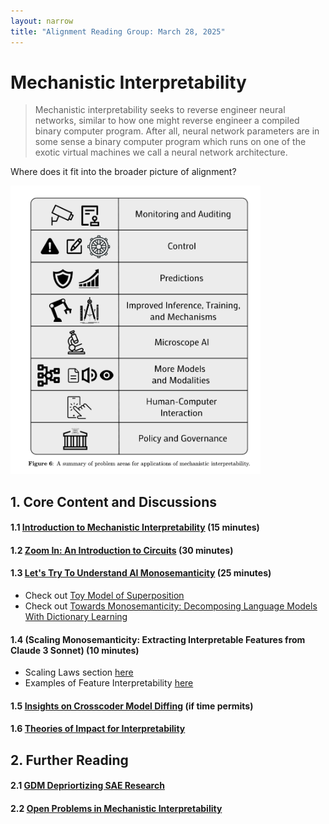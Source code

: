 ```yaml
---
layout: narrow
title: "Alignment Reading Group: March 28, 2025"
---
```

# Mechanistic Interpretability

> Mechanistic interpretability seeks to reverse engineer neural networks, similar to how one might reverse engineer a compiled binary computer program. After all, neural network parameters are in some sense a binary computer program which runs on one of the exotic virtual machines we call a neural network architecture.

Where does it fit into the broader picture of alignment?

<img src="/alignment/applications.png" alt="applications of mech interp" width="400" class="center"/>

## 1. Core Content and Discussions

#### 1.1 [Introduction to Mechanistic Interpretability](https://aisafetyfundamentals.com/blog/introduction-to-mechanistic-interpretability/) (15 minutes)

#### 1.2 [Zoom In: An Introduction to Circuits](https://distill.pub/2020/circuits/zoom-in/) (30 minutes)

#### 1.3 [Let's Try To Understand AI Monosemanticity](https://www.astralcodexten.com/p/god-help-us-lets-try-to-understand) (25 minutes)
* Check out [Toy Model of Superposition](https://transformer-circuits.pub/2022/toy_model/index.html)
* Check out [Towards Monosemanticity: Decomposing Language Models With Dictionary Learning](https://transformer-circuits.pub/2023/monosemantic-features/index.html) 

#### 1.4 (Scaling Monosemanticity: Extracting Interpretable Features from Claude 3 Sonnet) (10 minutes)
* Scaling Laws section [here](https://transformer-circuits.pub/2024/scaling-monosemanticity/index.html#scaling-scaling-laws)
* Examples of Feature Interpretability [here](https://transformer-circuits.pub/2024/scaling-monosemanticity/index.html#assessing-interp)

#### 1.5 [Insights on Crosscoder Model Diffing](https://transformer-circuits.pub/2025/crosscoder-diffing-update/index.html)  (if time permits)

#### 1.6 [Theories of Impact for Interpretability](https://www.alignmentforum.org/posts/uK6sQCNMw8WKzJeCQ/a-longlist-of-theories-of-impact-for-interpretability)

## 2. Further Reading

#### 2.1 [GDM Depriortizing SAE Research](https://www.lesswrong.com/posts/C5KAZQib3bzzpeyrg/full-post-progress-update-1-from-the-gdm-mech-interp-team)

#### 2.2 [Open Problems in Mechanistic Interpretability](https://arxiv.org/pdf/2501.16496)

